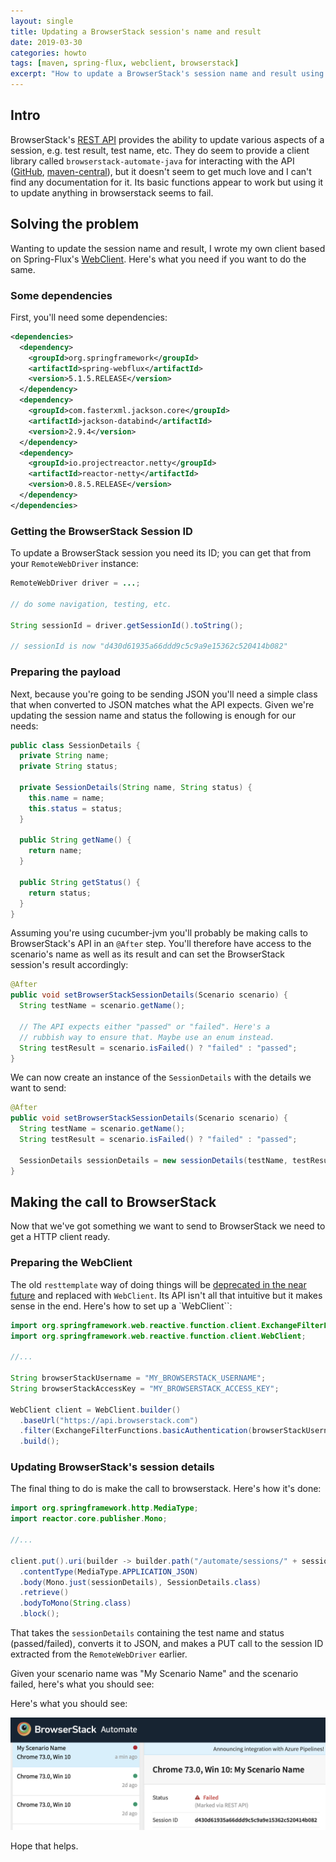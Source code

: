 ```yaml
---
layout: single
title: Updating a BrowserStack session's name and result
date: 2019-03-30
categories: howto
tags: [maven, spring-flux, webclient, browserstack]
excerpt: "How to update a BrowserStack's session name and result using Spring Flux's WebClient"
---
```


## Intro

BrowserStack's [REST API](https://www.browserstack.com/automate/rest-api) provides the ability to update various aspects of a session, e.g. test result, test name, etc. They do seem to provide a client library called `browserstack-automate-java` for interacting with the API ([GitHub](https://github.com/browserstack/browserstack-automate-java), [maven-central](https://mvnrepository.com/artifact/com.browserstack/automate-client-java/0.4)), but it doesn't seem to get much love and I can't find any documentation for it. Its basic functions appear to work but using it to update anything in browserstack seems to fail.

## Solving the problem

Wanting to update the session name and result, I wrote my own client based on Spring-Flux's [WebClient](https://docs.spring.io/spring/docs/current/spring-framework-reference/web-reactive.html#webflux-client). Here's what you need if you want to do the same.

### Some dependencies

First, you'll need some dependencies:

```xml
<dependencies>
  <dependency>
    <groupId>org.springframework</groupId>
    <artifactId>spring-webflux</artifactId>
    <version>5.1.5.RELEASE</version>
  </dependency>
  <dependency>
    <groupId>com.fasterxml.jackson.core</groupId>
    <artifactId>jackson-databind</artifactId>
    <version>2.9.4</version>
  </dependency>
  <dependency>
    <groupId>io.projectreactor.netty</groupId>
    <artifactId>reactor-netty</artifactId>
    <version>0.8.5.RELEASE</version>
  </dependency>
</dependencies>
```

### Getting the BrowserStack Session ID

To update a BrowserStack session you need its ID; you can get that from your `RemoteWebDriver` instance:

```java
RemoteWebDriver driver = ...;

// do some navigation, testing, etc.

String sessionId = driver.getSessionId().toString();

// sessionId is now "d430d61935a66ddd9c5c9a9e15362c520414b082"
```

### Preparing the payload

Next, because you're going to be sending JSON you'll need a simple class that when converted to JSON matches what the API expects. Given we're updating the session name and status the following is enough for our needs:

```java
public class SessionDetails {
  private String name;
  private String status;

  private SessionDetails(String name, String status) {
    this.name = name;
    this.status = status;
  }

  public String getName() {
    return name;
  }

  public String getStatus() {
    return status;
  }
}
```

Assuming you're using cucumber-jvm you'll probably be making calls to BrowserStack's API in an `@After` step. You'll therefore have access to the scenario's name as well as its result and can set the BrowserStack session's result accordingly:

```java
@After
public void setBrowserStackSessionDetails(Scenario scenario) {
  String testName = scenario.getName();
  
  // The API expects either "passed" or "failed". Here's a
  // rubbish way to ensure that. Maybe use an enum instead.
  String testResult = scenario.isFailed() ? "failed" : "passed";
}
```

We can now create an instance of the `SessionDetails` with the details we want to send:

```java
@After
public void setBrowserStackSessionDetails(Scenario scenario) {
  String testName = scenario.getName();
  String testResult = scenario.isFailed() ? "failed" : "passed";
  
  SessionDetails sessionDetails = new sessionDetails(testName, testResult);
}
```

## Making the call to BrowserStack

Now that we've got something we want to send to BrowserStack we need to get a HTTP client ready.

### Preparing the WebClient

The old `resttemplate` way of doing things will be [deprecated in the near future](https://docs.spring.io/spring/docs/5.1.5.RELEASE/javadoc-api/org/springframework/web/client/RestTemplate.html) and replaced with `WebClient`. Its API isn't all that intuitive but it makes sense in the end. Here's how to set up a `WebClient``:

```java
import org.springframework.web.reactive.function.client.ExchangeFilterFunctions;
import org.springframework.web.reactive.function.client.WebClient;

//...

String browserStackUsername = "MY_BROWSERSTACK_USERNAME";
String browserStackAccessKey = "MY_BROWSERSTACK_ACCESS_KEY";

WebClient client = WebClient.builder()
  .baseUrl("https://api.browserstack.com")
  .filter(ExchangeFilterFunctions.basicAuthentication(browserStackUsername, browserStackAccessKey))
  .build();
```

### Updating BrowserStack's session details

The final thing to do is make the call to browserstack. Here's how it's done:

```java
import org.springframework.http.MediaType;
import reactor.core.publisher.Mono;

//...

client.put().uri(builder -> builder.path("/automate/sessions/" + sessionId + ".json").build())
  .contentType(MediaType.APPLICATION_JSON)
  .body(Mono.just(sessionDetails), SessionDetails.class)
  .retrieve()
  .bodyToMono(String.class)
  .block();
```

That takes the `sessionDetails` containing the test name and status (passed/failed), converts it to JSON, and makes a PUT call to the session ID extracted from the `RemoteWebDriver` earlier.

Given your scenario name was "My Scenario Name" and the scenario failed, here's what you should see:

Here's what you should see:

![Updated BrowserStack session details](/assets/images/updated_browserstack_session.png)

Hope that helps.